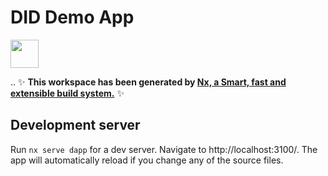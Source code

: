 # DID Demo App

<a alt="Nx logo" href="https://nx.dev" target="_blank" rel="noreferrer"><img src="https://raw.githubusercontent.com/nrwl/nx/master/images/nx-logo.png" width="45"></a>

..
✨ **This workspace has been generated by [Nx, a Smart, fast and extensible build system.](https://nx.dev)** ✨

## Development server

Run `nx serve dapp` for a dev server. Navigate to http://localhost:3100/. The app will automatically reload if you change any of the source files.

